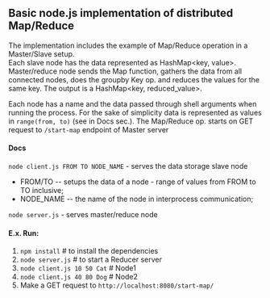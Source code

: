## Basic node.js implementation of distributed Map/Reduce

The implementation includes the example of Map/Reduce operation in a Master/Slave setup.\
Each slave node has the data represented as HashMap<key, value>.
Master/reduce node sends the Map function, gathers the data from all connected nodes,
does the groupby Key op. and reduces the values for the same key.
The output is a HashMap<key, reduced_value>.

Each node has a name and the data passed through shell arguments when running the process.
For the sake of simplicity data is represented as 
values in `range(from, to)` (see in Docs sec.). The Map/Reduce op. starts on GET request
to `/start-map` endpoint of Master server

#### Docs

`node client.js FROM TO NODE_NAME` - serves the data storage slave node
- FROM/TO -- setups the data of a node - range of values from FROM to TO inclusive;
- NODE_NAME -- the name of the node in interprocess communication;

`node server.js` - serves master/reduce node

#### E.x. Run:
1. `npm install` # to install the dependencies
2. `node server.js` # to start a Reducer server
3. `node client.js 10 50 Cat` # Node1
4. `node client.js 40 80 Dog` # Node2
5. Make a GET request to `http://localhost:8080/start-map/`
